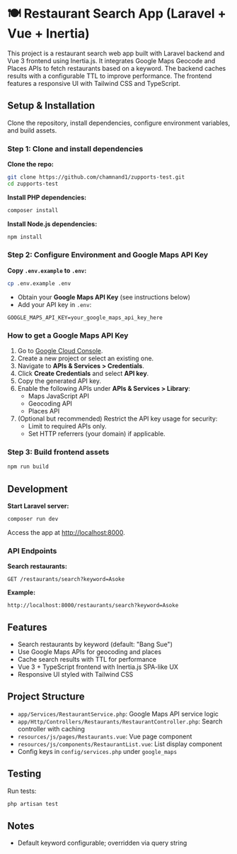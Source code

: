# 🍽️ Restaurant Search App (Laravel + Vue + Inertia)

This project is a restaurant search web app built with Laravel backend and Vue 3 frontend using Inertia.js. It integrates Google Maps Geocode and Places APIs to fetch restaurants based on a keyword. The backend caches results with a configurable TTL to improve performance. The frontend features a responsive UI with Tailwind CSS and TypeScript.

## Setup & Installation

Clone the repository, install dependencies, configure environment variables, and build assets.

### Step 1: Clone and install dependencies

**Clone the repo:**
```bash
git clone https://github.com/chamnand1/zupports-test.git
cd zupports-test
```

**Install PHP dependencies:**
```bash
composer install
```

**Install Node.js dependencies:**
```bash
npm install
```

### Step 2: Configure Environment and Google Maps API Key

**Copy `.env.example` to `.env`:**
```bash
cp .env.example .env
```

- Obtain your **Google Maps API Key** (see instructions below)
- Add your API key in `.env`:
```env
GOOGLE_MAPS_API_KEY=your_google_maps_api_key_here
```

### How to get a Google Maps API Key

1. Go to [Google Cloud Console](https://console.cloud.google.com/).
2. Create a new project or select an existing one.
3. Navigate to **APIs & Services > Credentials**.
4. Click **Create Credentials** and select **API key**.
5. Copy the generated API key.
6. Enable the following APIs under **APIs & Services > Library**:
   - Maps JavaScript API
   - Geocoding API
   - Places API
7. (Optional but recommended) Restrict the API key usage for security:
   - Limit to required APIs only.
   - Set HTTP referrers (your domain) if applicable.

### Step 3: Build frontend assets

```bash
npm run build
```

## Development

**Start Laravel server:**
```bash
composer run dev
```

Access the app at [http://localhost:8000](http://localhost:8000).

### API Endpoints

**Search restaurants:**
```
GET /restaurants/search?keyword=Asoke
```

**Example:**
```
http://localhost:8000/restaurants/search?keyword=Asoke
```

## Features

- Search restaurants by keyword (default: "Bang Sue")
- Use Google Maps APIs for geocoding and places
- Cache search results with TTL for performance
- Vue 3 + TypeScript frontend with Inertia.js SPA-like UX
- Responsive UI styled with Tailwind CSS

## Project Structure

- `app/Services/RestaurantService.php`: Google Maps API service logic
- `app/Http/Controllers/Restaurants/RestaurantController.php`: Search controller with caching
- `resources/js/pages/Restaurants.vue`: Vue page component
- `resources/js/components/RestaurantList.vue`: List display component
- Config keys in `config/services.php` under `google_maps`

## Testing

Run tests:
```bash
php artisan test
```

## Notes

- Default keyword configurable; overridden via query string